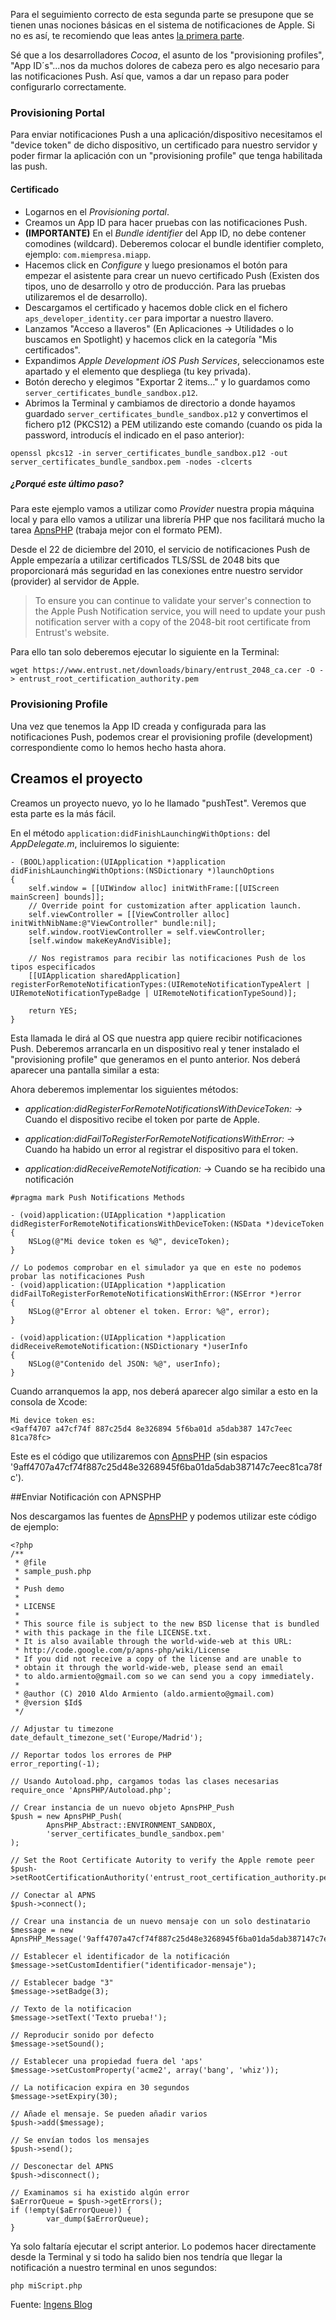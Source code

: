 Para el seguimiento correcto de esta segunda parte se presupone que se tienen unas nociones básicas en el sistema de notificaciones de Apple. Si no es así, te recomiendo que leas antes [la primera parte][1].

Sé que a los desarrolladores *Cocoa*, el asunto de los "provisioning profiles", "App ID´s"...nos da muchos dolores de cabeza pero es algo necesario para las notificaciones Push. Así que, vamos a dar un repaso para poder configurarlo correctamente.

### Provisioning Portal

Para enviar notificaciones Push a una aplicación/dispositivo necesitamos el "device token" de dicho dispositivo, un certificado para nuestro servidor y poder firmar la aplicación con un "provisioning profile" que tenga habilitada las push.

#### Certificado

*   Logarnos en el *Provisioning portal*.
*   Creamos un App ID para hacer pruebas con las notificaciones Push.
*   **(IMPORTANTE)** En el *Bundle identifier* del App ID, no debe contener comodines (wildcard). Deberemos colocar el bundle identifier completo, ejemplo: `com.miempresa.miapp`.
*   Hacemos click en *Configure* y luego presionamos el botón para empezar el asistente para crear un nuevo certificado Push (Existen dos tipos, uno de desarrollo y otro de producción. Para las pruebas utilizaremos el de desarrollo).
*   Descargamos el certificado y hacemos doble click en el fichero `aps_developer_identity.cer` para importar a nuestro llavero.
*   Lanzamos "Acceso a llaveros" (En Aplicaciones -> Utilidades o lo buscamos en Spotlight) y hacemos click en la categoría "Mis certificados".
*   Expandimos *Apple Development iOS Push Services*, seleccionamos este apartado y el elemento que despliega (tu key privada).
*   Botón derecho y elegimos "Exportar 2 items…" y lo guardamos como `server_certificates_bundle_sandbox.p12`.
*   Abrimos la Terminal y cambiamos de directorio a donde hayamos guardado `server_certificates_bundle_sandbox.p12` y convertimos el fichero p12 (PKCS12) a PEM utilizando este comando (cuando os pida la password, introducís el indicado en el paso anterior):

<!-- -->

    openssl pkcs12 -in server_certificates_bundle_sandbox.p12 -out server_certificates_bundle_sandbox.pem -nodes -clcerts
    

##### ¿Porqué este último paso?

Para este ejemplo vamos a utilizar como *Provider* nuestra propia máquina local y para ello vamos a utilizar una librería PHP que nos facilitará mucho la tarea [ApnsPHP][2] (trabaja mejor con el formato PEM).

Desde el 22 de diciembre del 2010, el servicio de notificaciones Push de Apple empezaría a utilizar certificados TLS/SSL de 2048 bits que proporcionará más seguridad en las conexiones entre nuestro servidor (provider) al servidor de Apple.

> To ensure you can continue to validate your server's connection to the Apple Push Notification service, you will need to update your push notification server with a copy of the 2048-bit root certificate from Entrust's website.

Para ello tan solo deberemos ejecutar lo siguiente en la Terminal:

    wget https://www.entrust.net/downloads/binary/entrust_2048_ca.cer -O - > entrust_root_certification_authority.pem
    

### Provisioning Profile

Una vez que tenemos la App ID creada y configurada para las notificaciones Push, podemos crear el provisioning profile (development) correspondiente como lo hemos hecho hasta ahora.

## Creamos el proyecto

Creamos un proyecto nuevo, yo lo he llamado "pushTest". Veremos que esta parte es la más fácil.

En el método `application:didFinishLaunchingWithOptions:` del *AppDelegate.m*, incluiremos lo siguiente:

    - (BOOL)application:(UIApplication *)application didFinishLaunchingWithOptions:(NSDictionary *)launchOptions
    {
        self.window = [[UIWindow alloc] initWithFrame:[[UIScreen mainScreen] bounds]];
        // Override point for customization after application launch.
        self.viewController = [[ViewController alloc] initWithNibName:@"ViewController" bundle:nil];
        self.window.rootViewController = self.viewController;
        [self.window makeKeyAndVisible];
    
        // Nos registramos para recibir las notificaciones Push de los tipos especificados
        [[UIApplication sharedApplication] registerForRemoteNotificationTypes:(UIRemoteNotificationTypeAlert | UIRemoteNotificationTypeBadge | UIRemoteNotificationTypeSound)];
    
        return YES;
    }
    

Esta llamada le dirá al OS que nuestra app quiere recibir notificaciones Push. Deberemos arrancarla en un dispositivo real y tener instalado el "provisioning profile" que generamos en el punto anterior. Nos deberá aparecer una pantalla similar a esta:

Ahora deberemos implementar los siguientes métodos:

- *application:didRegisterForRemoteNotificationsWithDeviceToken:* -> Cuando el dispositivo recibe el token por parte de Apple.
 
- *application:didFailToRegisterForRemoteNotificationsWithError:* -> Cuando ha habido un error al registrar el dispositivo para el token.
 
- *application:didReceiveRemoteNotification:* -> Cuando se ha recibido una notificación

<!-- -->

    #pragma mark Push Notifications Methods
     
    - (void)application:(UIApplication *)application didRegisterForRemoteNotificationsWithDeviceToken:(NSData *)deviceToken
    {
        NSLog(@"Mi device token es %@", deviceToken);
    }
     
    // Lo podemos comprobar en el simulador ya que en este no podemos probar las notificaciones Push
    - (void)application:(UIApplication *)application didFailToRegisterForRemoteNotificationsWithError:(NSError *)error
    {
        NSLog(@"Error al obtener el token. Error: %@", error);
    }
     
    - (void)application:(UIApplication *)application didReceiveRemoteNotification:(NSDictionary *)userInfo
    {
        NSLog(@"Contenido del JSON: %@", userInfo);
    }
    
Cuando arranquemos la app, nos deberá aparecer algo similar a esto en la consola de Xcode:

    Mi device token es:
    <9aff4707 a47cf74f 887c25d4 8e326894 5f6ba01d a5dab387 147c7eec 81ca78fc>
    
Este es el código que utilizaremos con [ApnsPHP](http://code.google.com/p/apns-php/) (sin espacios '9aff4707a47cf74f887c25d48e3268945f6ba01da5dab387147c7eec81ca78fc').

##Enviar Notificación con APNSPHP

Nos descargamos las fuentes de [ApnsPHP](http://code.google.com/p/apns-php/) y podemos utilizar este código de ejemplo:

    <?php
    /**
     * @file
     * sample_push.php
     *
     * Push demo
     *
     * LICENSE
     *
     * This source file is subject to the new BSD license that is bundled
     * with this package in the file LICENSE.txt.
     * It is also available through the world-wide-web at this URL:
     * http://code.google.com/p/apns-php/wiki/License
     * If you did not receive a copy of the license and are unable to
     * obtain it through the world-wide-web, please send an email
     * to aldo.armiento@gmail.com so we can send you a copy immediately.
     *
     * @author (C) 2010 Aldo Armiento (aldo.armiento@gmail.com)
     * @version $Id$
     */
     
    // Adjustar tu timezone
    date_default_timezone_set('Europe/Madrid');
     
    // Reportar todos los errores de PHP
    error_reporting(-1);
     
    // Usando Autoload.php, cargamos todas las clases necesarias
    require_once 'ApnsPHP/Autoload.php';
     
    // Crear instancia de un nuevo objeto ApnsPHP_Push
    $push = new ApnsPHP_Push(
            ApnsPHP_Abstract::ENVIRONMENT_SANDBOX,
            'server_certificates_bundle_sandbox.pem'
    );
     
    // Set the Root Certificate Autority to verify the Apple remote peer
    $push->setRootCertificationAuthority('entrust_root_certification_authority.pem');
     
    // Conectar al APNS
    $push->connect();
     
    // Crear una instancia de un nuevo mensaje con un solo destinatario
    $message = new ApnsPHP_Message('9aff4707a47cf74f887c25d48e3268945f6ba01da5dab387147c7eec81ca78ad');
     
    // Establecer el identificador de la notificación
    $message->setCustomIdentifier("identificador-mensaje");
     
    // Establecer badge "3"
    $message->setBadge(3);
     
    // Texto de la notificacion
    $message->setText('Texto prueba!');
     
    // Reproducir sonido por defecto
    $message->setSound();
     
    // Establecer una propiedad fuera del 'aps'
    $message->setCustomProperty('acme2', array('bang', 'whiz'));
     
    // La notificacion expira en 30 segundos
    $message->setExpiry(30);
     
    // Añade el mensaje. Se pueden añadir varios
    $push->add($message);
     
    // Se envían todos los mensajes
    $push->send();
     
    // Desconectar del APNS
    $push->disconnect();
     
    // Examinamos si ha existido algún error
    $aErrorQueue = $push->getErrors();
    if (!empty($aErrorQueue)) {
            var_dump($aErrorQueue);
    }

Ya solo faltaría ejecutar el script anterior. Lo podemos hacer directamente desde la Terminal y si todo ha salido bien nos tendría que llegar la notificación a nuestro terminal en unos segundos:

    php miScript.php
    

Fuente: [Ingens Blog](http://www.ingens-networks.com/blog/post/2012/05/24/Envio-de-notificaciones-en-iOS-2.aspx)


 [1]: http://objective-c.es/envio-de-notificaciones-en-ios-parte-1/
 [2]: http://code.google.com/p/apns-php/